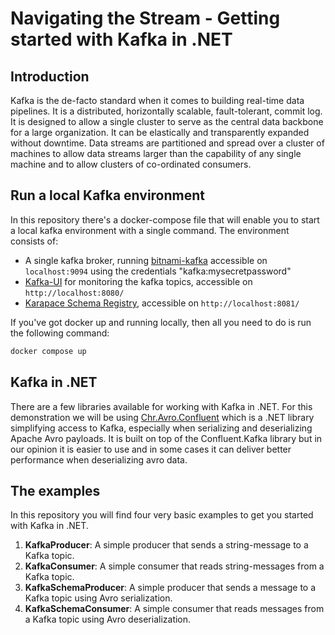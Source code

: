 # Navigating the Stream - Getting started with Kafka in .NET

## Introduction

Kafka is the de-facto standard when it comes to building real-time data pipelines. 
It is a distributed, horizontally scalable, fault-tolerant, commit log. 
It is designed to allow a single cluster to serve as the central data backbone 
for a large organization. It can be elastically and transparently expanded without downtime. 
Data streams are partitioned and spread over a cluster of machines to allow data 
streams larger than the capability of any single machine and to allow clusters of 
co-ordinated consumers.

## Run a local Kafka environment

In this repository there's a docker-compose file that will enable you to start a local
kafka environment with a single command. The environment consists of:
- A single kafka broker, running [bitnami-kafka](https://hub.docker.com/r/bitnami/kafka) accessible on `localhost:9094` using the credentials "kafka:mysecretpassword"
- [Kafka-UI](https://github.com/kafbat/kafka-ui) for monitoring the kafka topics, accessible on `http://localhost:8080/`
- [Karapace Schema Registry](https://github.com/Aiven-Open/karapace), accessible on `http://localhost:8081/`

If you've got docker up and running locally, then all you need to do is run the following command:
```bash
docker compose up
``` 

## Kafka in .NET

There are a few libraries available for working with Kafka in .NET. For this demonstration we will 
be using [Chr.Avro.Confluent](https://www.nuget.org/packages/Chr.Avro.Confluent/) which is a .NET library 
simplifying access to Kafka, especially when serializing and deserializing Apache Avro payloads. 
It is built on top of the Confluent.Kafka library but in our opinion it is easier to use and in some cases 
it can deliver better performance when deserializing avro data.

## The examples

In this repository you will find four very basic examples to get you started with Kafka in .NET.

1. **KafkaProducer**: A simple producer that sends a string-message to a Kafka topic.
2. **KafkaConsumer**: A simple consumer that reads string-messages from a Kafka topic.
3. **KafkaSchemaProducer**: A simple producer that sends a message to a Kafka topic using Avro serialization.
4. **KafkaSchemaConsumer**: A simple consumer that reads messages from a Kafka topic using Avro deserialization.
